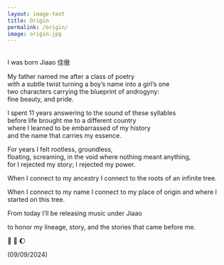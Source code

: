 ```yaml
---
layout: image-text
title: Origin
permalink: /origin/
image: origin.jpg
---
```


<br />
I was born Jiaao 佳傲

My father named me after a class of poetry \
with a subtle twist turning a boy’s name into a girl’s one \
two characters carrying the blueprint of androgyny: \
fine beauty, and pride.

I spent 11 years answering to the sound of these syllables \
before life brought me to a different country \
where I learned to be embarrassed of my history \
and the name that carries my essence.

For years I felt rootless, groundless,\
floating, screaming, in the void where nothing meant anything,\
for I rejected my story; I rejected my power.

When I connect to my ancestry I connect to the roots of an infinite tree.

When I connect to my name I connect to my place of origin and where I started on this tree.

From today I’ll be releasing music under Jiaao

to honor my lineage, story, and the stories that came before me.

🐉 🪷 🌔

(09/09/2024)
